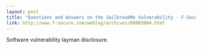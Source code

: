 ```yaml
---
layout: post
title: "Questions and Answers on the JailbreakMe Vulnerability - F-Secure Weblog : News from the Lab"
link: http://www.f-secure.com/weblog/archives/00002004.html
---
```

Software vulnerability layman disclosure.
